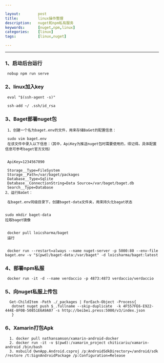 ```yaml
---

layout:        post
title:         linux操作整理
description:   nuget和npm私有服务
keywords:      [nuget,npm,linux]
categories:    [linux]
tags:          [linux,nuget]

---
```


----------------------------


### 1、启动后台运行

     nobup npm run serve

### 2、linux加入key
    
     eval "$(ssh-agent -s)"

     ssh-add ~/ .ssh/id_rsa

### 3、Baget部署nuget包
    
     1、创建一个名为baget.env的文件，用来存储BaGet的配置信息：

     sudo vim baget.env
     在该文件中录入以下信息：（其中，ApiKey为推送nuget包时需要使用的，得记得。具体配置信息可参考baget官方文档）


     ApiKey=1234567890
 
     Storage__Type=FileSystem
     Storage__Path=/var/baget/packages
     Database__Type=Sqlite
     Database__ConnectionString=Data Source=/var/baget/baget.db
     Search__Type=Database
    2、运行BaGet：

     在baget.env同级目录下，创建baget-data文件夹，用来持久化bagat状态


    sudo mkdir baget-data
    拉取baget镜像


     docker pull loicsharma/baget
     运行


     docker run --restart=always --name nuget-server -p 5000:80 --env-file baget.env -v "$(pwd)/baget-data:/var/baget" -d loicsharma/baget:latest



### 4、部署npm私服

     docker run -it -d --name verdaccio -p 4873:4873 verdaccio/verdaccio


### 5、向nuget私服上传包

   
      Get-ChildItem -Path ./_packages | ForEach-Object -Process{
       dotnet nuget push $_.fullname --skip-duplicate  -k 4F557FE6-E922-444E-8F0B-50851E6A9A07 -s http://beibei.press:5000/v3/index.json
       }

### 6、Xamarin打包Apk

      1. docker pull nathansamson/xamarin-android-docker
      2. docker run -it -v $(pwd):/xamarin_project chiticariu/xamarin-android /bin/bash
      3. msbuild OwnApp.Android.csproj /p:AndroidSdkDirectory=/android/sdk /restore /t:SignAndroidPackage /p:Configuration=Release
